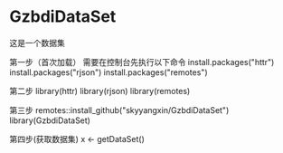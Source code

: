 # GzbdiDataSet
这是一个数据集

第一步（首次加载）
需要在控制台先执行以下命令
install.packages("httr")
install.packages("rjson")
install.packages("remotes")

第二步
library(httr)
library(rjson)
library(remotes)

第三步
remotes::install_github("skyyangxin/GzbdiDataSet")
library(GzbdiDataSet)

第四步(获取数据集)
x <- getDataSet()
